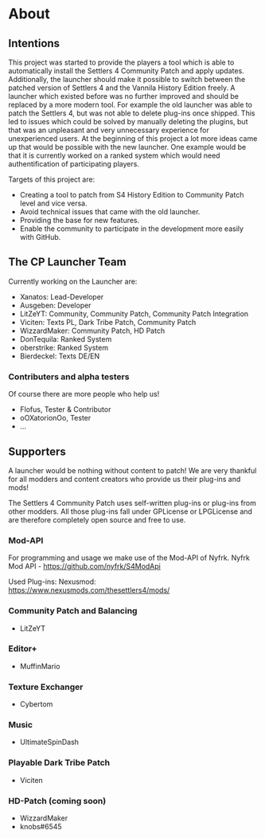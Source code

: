 # About

## Intentions
This project was started to provide the players a tool which is able to automatically install the Settlers 4 Community Patch and apply updates.
Additionally, the launcher should make it possible to switch between the patched version of Settlers 4 and the Vannila History Edition freely.
A launcher which existed before was no further improved and should be replaced by a more modern tool. For example the old launcher was able to patch the Settlers 4, but was not able to delete plug-ins once shipped. This led to issues which could be solved by manually deleting the plugins, but that was an unpleasant and very unnecessary experience for unexperienced users.
At the beginning of this project a lot more ideas came up that would be possible with the new launcher. One example would be that it is currently worked on a ranked system which would need authentification of participating players.

Targets of this project are:
* Creating a tool to patch from S4 History Edition to Community Patch level and vice versa.
* Avoid technical issues that came with the old launcher.
* Providing the base for new features.
* Enable the community to participate in the development more easily with GitHub.

## The CP Launcher Team
Currently working on the Launcher are:
* Xanatos: Lead-Developer
* Ausgeben: Developer
* LitZeYT: Community, Community Patch, Community Patch Integration
* Viciten: Texts PL, Dark Tribe Patch, Community Patch
* WizzardMaker: Community Patch, HD Patch
* DonTequila: Ranked System
* oberstrike: Ranked System
* Bierdeckel: Texts DE/EN

### Contributers and alpha testers
Of course there are more people who help us!
* Flofus, Tester & Contributor
* oOXatorionOo, Tester
* ...

## Supporters
A launcher would be nothing without content to patch! We are very thankful for all modders and content creators who provide us their plug-ins and mods!

The Settlers 4 Community Patch uses self-written plug-ins or plug-ins from other modders.
All those plug-ins fall under GPLicense or LPGLicense and are therefore completely open source and free to use.

### Mod-API
For programming and usage we make use of the Mod-API of Nyfrk.
Nyfrk Mod API - https://github.com/nyfrk/S4ModApi

Used Plug-ins:
Nexusmod: https://www.nexusmods.com/thesettlers4/mods/

### Community Patch and Balancing
- LitZeYT

### Editor+
- MuffinMario

### Texture Exchanger
- Cybertom

### Music
- UltimateSpinDash

### Playable Dark Tribe Patch
- Viciten

### HD-Patch (coming soon)
- WizzardMaker
- knobs#6545

